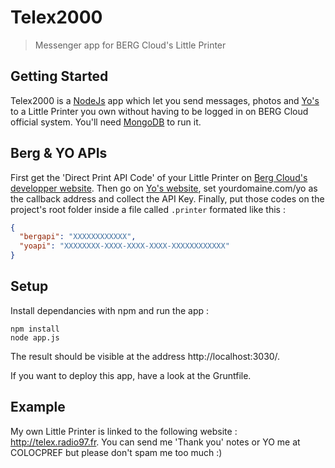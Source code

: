 # Telex2000
> Messenger app for BERG Cloud's Little Printer

## Getting Started
Telex2000 is a [NodeJs](http://nodejs.org/) app which let you send messages, photos and [Yo's](http://www.justyo.co/) to a Little Printer you own without having to be logged in on BERG Cloud official system. You'll need [MongoDB](http://www.mongodb.org/) to run it.

## Berg & YO APIs
First get the 'Direct Print API Code' of your Little Printer on [Berg Cloud's developper website](http://remote.bergcloud.com/developers/littleprinter/direct_print_codes). Then go on [Yo's website](http://developer.justyo.co/), set yourdomaine.com/yo as the callback address and collect the API Key. Finally, put those codes on the project's root folder inside a file called `.printer` formated like this :
```json
{
  "bergapi": "XXXXXXXXXXXX",
  "yoapi": "XXXXXXXX-XXXX-XXXX-XXXX-XXXXXXXXXXXX"
}
```

## Setup
Install dependancies with npm and run the app :
```shell
npm install
node app.js
```

The result should be visible at the address http://localhost:3030/.

If you want to deploy this app, have a look at the Gruntfile.

## Example
My own Little Printer is linked to the following website : http://telex.radio97.fr. You can send me 'Thank you' notes or YO me at COLOCPREF but please don't spam me too much :)